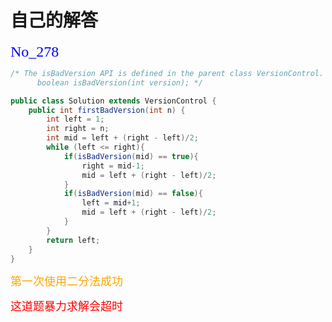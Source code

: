 # 自己的解答

<font face = "宋体" color = blue size = 5>No_278</font>

```java
/* The isBadVersion API is defined in the parent class VersionControl.
      boolean isBadVersion(int version); */

public class Solution extends VersionControl {
    public int firstBadVersion(int n) {
        int left = 1;
        int right = n;
        int mid = left + (right - left)/2;
        while (left <= right){
            if(isBadVersion(mid) == true){
                right = mid-1;
                mid = left + (right - left)/2;
            }
            if(isBadVersion(mid) == false){
                left = mid+1;
                mid = left + (right - left)/2;
            }
        }
        return left;
    }
}
```

<font face = "宋体" color = orange size = 4>第一次使用二分法成功</font>

<font face = "宋体" color = red size = 4>这道题暴力求解会超时</font>

